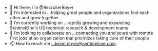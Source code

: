 - 👋 Hi there, I’m @RecruiterBoyer
- 👀 I’m interested in ...helping great people and organizations find each other and grow together
- 🌱 I’m currently working on ...rapidly growing and expanding SentinelOne's US technical research & development teams
- 💞️ I’m looking to collaborate on ...connecting you and yours with remote first jobs at an organization that prioritizes taking care of their people
- 📫 How to reach me ...kevin.boyer@sentinelone.com

<!---
RecruiterBoyer/RecruiterBoyer is a ✨ special ✨ repository because its `README.md` (this file) appears on your GitHub profile.
You can click the Preview link to take a look at your changes.
--->
